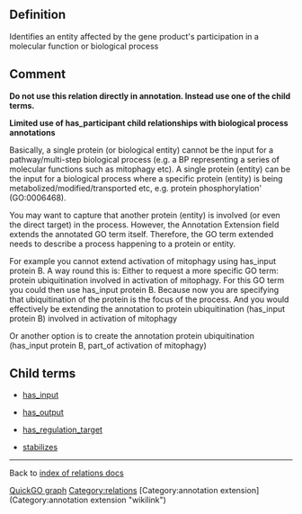 ## Definition

Identifies an entity affected by the gene product's participation in a molecular function or biological process 

Comment
-------

**Do not use this relation directly in annotation. Instead use one of the child terms.**

**Limited use of has\_participant child relationships with biological process annotations**

Basically, a single protein (or biological entity) cannot be the input for a pathway/multi-step biological process (e.g. a BP representing a series of molecular functions such as mitophagy etc). A single protein (entity) can be the input for a biological process where a specific protein (entity) is being metabolized/modified/transported etc, e.g. protein phosphorylation' (GO:0006468).

You may want to capture that another protein (entity) is involved (or even the direct target) in the process. However, the Annotation Extension field extends the annotated GO term itself. Therefore, the GO term extended needs to describe a process happening to a protein or entity.

For example you cannot extend activation of mitophagy using has_input protein B. A way round this is: Either to request a more specific GO term: protein ubiquitination involved in activation of mitophagy. For this GO term you could then use has_input protein B. Because now you are specifying that ubiquitination of the protein is the focus of the process. And you would effectively be extending the annotation to protein ubiquitination (has_input protein B) involved in activation of mitophagy

Or another option is to create the annotation protein ubiquitination (has_input protein B, part_of activation of mitophagy)

Child terms
-----------

-   [has\_input](https://github.com/geneontology/annotation_extensions/blob/master/doc/has_input.md)

<!-- -->

-   [has\_output](https://github.com/geneontology/annotation_extensions/blob/master/doc/has_ouput.md)

<!-- -->

-   [has\_regulation\_target](https://github.com/geneontology/annotation_extensions/blob/master/doc/has_regulation_target.md)

<!-- -->

-   [stabilizes](https://github.com/geneontology/annotation_extensions/blob/master/doc/stabilizes.md)

------------------------------------------------------------------------

Back to [index of relations docs](https://github.com/geneontology/annotation_extensions/tree/master/doc)

[QuickGO graph](www.ebi.ac.uk/QuickGO/AnnotationExtensionRelations.html)
<Category:relations> [Category:annotation extension](Category:annotation extension "wikilink")
